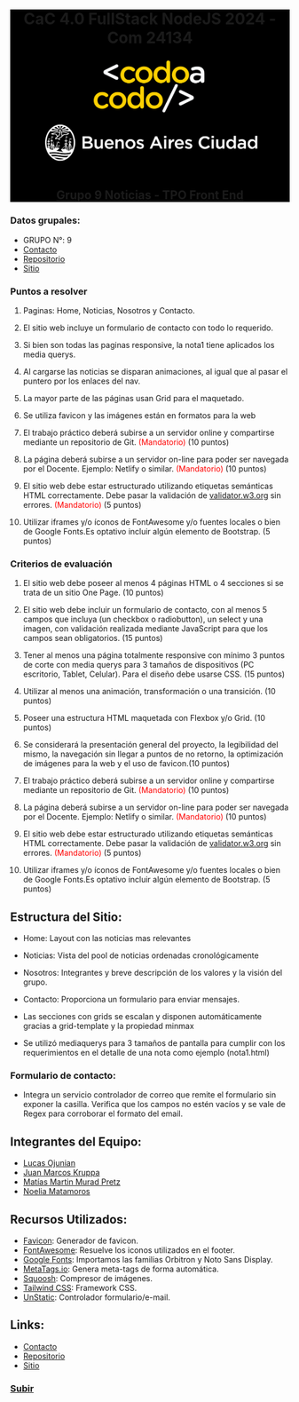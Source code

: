 <div id="top" align="center" style="background-color: black">
    <h1>CaC 4.0 FullStack NodeJS 2024 - Com 24134</h1>
    <img alt="bac logo" src="./readme/logo-CAC.png" height="100px" />
    <img alt="cac logo" src="./readme/bac.png" height="100px" />  
        <a href="https://matipretz.github.io/fullstackoeste"><h2>Grupo 9 Noticias - TPO Front End</h2></a>

</div>

### Datos grupales:

- GRUPO N°: 9
- [Contacto](mailto:mati.pretz+dev@googlemail.com?subject=[G9N])
- [Repositorio](https://github.com/matipretz/grupo9noticias)
- [Sitio](https://grupo9.vercel.app/)

### Puntos a resolver

1. Paginas: Home, Noticias, Nosotros y Contacto.

2. El sitio web incluye un formulario de contacto con todo lo requerido.

3. Si bien son todas las paginas responsive, la nota1 tiene aplicados los media querys.

4. Al cargarse las noticias se disparan animaciones, al igual que al pasar el puntero por los enlaces del nav.

5. La mayor parte de las páginas usan Grid para el maquetado.

6. Se utiliza favicon y las imágenes están en formatos para la web

7. El trabajo práctico deberá subirse a un servidor online y
   compartirse mediante un repositorio de Git. <font color='red'>(Mandatorio)</font>
   (10 puntos)
8. La página deberá subirse a un servidor on-line para poder
   ser navegada por el Docente. Ejemplo: Netlify o similar.
   <font color='red'>(Mandatorio)</font>
   (10 puntos)
9. El sitio web debe estar estructurado utilizando etiquetas
   semánticas HTML correctamente. Debe pasar la validación
   de [validator.w3.org](https://validator.w3.org/) sin errores. <font color='red'>(Mandatorio)</font>
   (5 puntos)
10. Utilizar iframes y/o íconos de FontAwesome y/o fuentes
    locales o bien de Google Fonts.Es optativo incluir algún
    elemento de Bootstrap. (5 puntos)

### Criterios de evaluación

1. El sitio web debe poseer al menos 4 páginas HTML o 4 secciones
   si se trata de un sitio One Page. (10 puntos)

2. El sitio web debe incluir un formulario de contacto, con al menos 5
   campos que incluya (un checkbox o radiobutton), un select y una
   imagen, con validación realizada mediante JavaScript para que los
   campos sean obligatorios. (15 puntos)

3. Tener al menos una página totalmente responsive con mínimo 3
   puntos de corte con media querys para 3 tamaños de dispositivos
   (PC escritorio, Tablet, Celular). Para el diseño debe usarse CSS. (15 puntos)

4. Utilizar al menos una animación, transformación o una transición. (10 puntos)

5. Poseer una estructura HTML maquetada con Flexbox y/o Grid. (10 puntos)

6. Se considerará la presentación general del proyecto, la
   legibilidad del mismo, la navegación sin llegar a puntos de no
   retorno, la optimización de imágenes para la web y el uso de
   favicon.(10 puntos)

7. El trabajo práctico deberá subirse a un servidor online y
   compartirse mediante un repositorio de Git. <font color='red'>(Mandatorio)</font>
   (10 puntos)
8. La página deberá subirse a un servidor on-line para poder
   ser navegada por el Docente. Ejemplo: Netlify o similar.
   <font color='red'>(Mandatorio)</font>
   (10 puntos)
9. El sitio web debe estar estructurado utilizando etiquetas
   semánticas HTML correctamente. Debe pasar la validación
   de [validator.w3.org](https://validator.w3.org/) sin errores. <font color='red'>(Mandatorio)</font>
   (5 puntos)
10. Utilizar iframes y/o íconos de FontAwesome y/o fuentes
    locales o bien de Google Fonts.Es optativo incluir algún
    elemento de Bootstrap. (5 puntos)

## Estructura del Sitio:

- Home: Layout con las noticias mas relevantes
- Noticias: Vista del pool de noticias ordenadas cronológicamente
- Nosotros: Integrantes y breve descripción de los valores y la visión del grupo.
- Contacto: Proporciona un formulario para enviar mensajes.

- Las secciones con grids se escalan y disponen automáticamente gracias a grid-template y la propiedad minmax
- Se utilizó mediaquerys para 3 tamaños de pantalla para cumplir con los requerimientos en el detalle de una nota como ejemplo (nota1.html)

### Formulario de contacto:

- Integra un servicio controlador de correo que remite el formulario sin exponer la casilla. Verifica que los campos no estén vacíos y se vale de Regex para corroborar el formato del email.

## Integrantes del Equipo:

- [Lucas Ojunian](https://www.linkedin.com/in/lucas-ojunian-012a5583/)
- [Juan Marcos Kruppa](https://www.linkedin.com/in/kruppamarcos/)
- [Matías Martin Murad Pretz](https://www.linkedin.com/in/matipretz/)
- [Noelia Matamoros](https://www.linkedin.com/in/noelia-matamoros-1ba9591b9/)

## Recursos Utilizados:

- [Favicon](https://favicon.io/): Generador de favicon.
- [FontAwesome](https://fontawesome.com/): Resuelve los iconos utilizados en el footer.
- [Google Fonts](https://fonts.google.com/): Importamos las familias Orbitron y Noto Sans Display.
- [MetaTags.io](https://metatags.io/): Genera meta-tags de forma automática.
- [Squoosh](https://squoosh.app/): Compresor de imágenes.
- [Tailwind CSS](https://tailwindcss.com/): Framework CSS.
- [UnStatic](https://forms.un-static.com/): Controlador formulario/e-mail.

## Links:

- [Contacto](mailto:mati.pretz+dev@googlemail.com?subject=[G9N])
- [Repositorio](https://github.com/matipretz/grupo9noticias)
- [Sitio](https://grupo9.vercel.app/)

### [Subir](#top)

